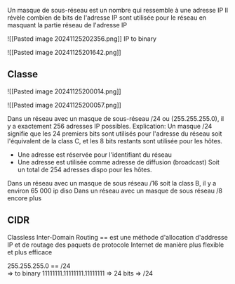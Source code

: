 
Un masque de sous-réseau est un nombre qui ressemble à une adresse IP
Il révèle combien de bits de l'adresse IP sont utilisée pour le réseau en masquant la partie réseau de l'adresse IP 



![[Pasted image 20241125202356.png]]
IP to binary 

![[Pasted image 20241125201642.png]]
## Classe 

![[Pasted image 20241125200014.png]]


![[Pasted image 20241125200057.png]]

Dans un réseau avec un masque de sous-réseau /24 ou (255.255.255.0), il y a exactement 256 adresses IP possibles.
Explication:
Un masque /24 signifie que les 24 premiers bits sont utilisés pour l'adresse du réseau soit l'équivalent de la class C, et les 8 bits restants sont utilisée pour les hôtes.

- Une adresse est réservée pour l'identifiant du réseau 
- Une adresse est utilisée comme adresse de diffusion (broadcast)
Soit un total de 254 adresses dispo pour les hôtes.

Dans un réseau avec un masque de sous réseau /16 soit la class B, il y a environ 65 000 ip diso 
Dans un réseau avec un masque de sous réseau /8 encore plus 

## CIDR

Classless Inter-Domain Routing == est une méthode d'allocation d'addresse IP et de routage des paquets de protocole Internet de manière plus flexible et plus efficace

255.255.255.0 == /24  
=> to binary 
11111111.11111111.11111111 => 24 bits  => /24

